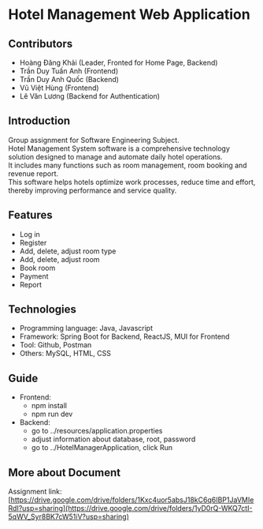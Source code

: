 # Hotel Management Web Application

## Contributors
- Hoàng Đăng Khải (Leader, Fronted for Home Page, Backend)
- Trần Duy Tuấn Anh (Frontend)
- Trần Duy Anh Quốc (Backend)
- Vũ Việt Hùng (Frontend)
- Lê Văn Lương (Backend for Authentication)

## Introduction

Group assignment for Software Engineering Subject.<br>
Hotel Management System software is a comprehensive technology solution designed to manage and automate daily hotel operations.<br>
It includes many functions such as room management, room booking and revenue report.<br>
This software helps hotels optimize work processes, reduce time and effort, thereby improving performance and service quality.


## Features
- Log in
- Register
- Add, delete, adjust room type
- Add, delete, adjust room
- Book room
- Payment
- Report


## Technologies
- Programming language: Java, Javascript
- Framework: Spring Boot for Backend, ReactJS, MUI for Frontend
- Tool: Github, Postman
- Others: MySQL, HTML, CSS

## Guide
- Frontend:
  + npm install
  + npm run dev
- Backend:
  + go to ../resources/application.properties
  + adjust information about database, root, password
  + go to ../HotelManagerApplication, click Run

## More about Document
Assignment link: [https://drive.google.com/drive/folders/1Kxc4uor5absJ18kC6q6IBP1JaVMIeRdI?usp=sharing](https://drive.google.com/drive/folders/1yD0rQ-WKQ7ctI-5qWV_Syr8BK7cW51iV?usp=sharing)
